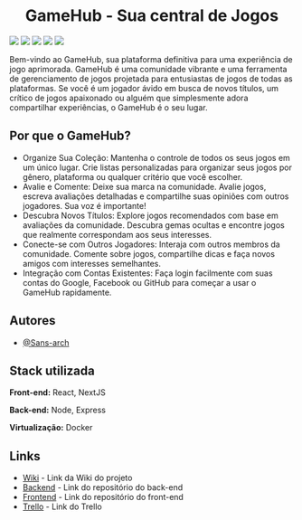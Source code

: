 <h1 style="text-align:center">GameHub - Sua central de Jogos</h1>

  <div>
  <span>
    <img src="https://img.shields.io/badge/next.js-000000?style=for-the-badge&logo=nextdotjs&logoColor=white" />
  </span>
  <span>
    <img src="https://img.shields.io/badge/postgres-%23316192.svg?style=for-the-badge&logo=postgresql&logoColor=white" />
  </span>
  <span>
    <img src="https://img.shields.io/badge/node.js-6DA55F?style=for-the-badge&logo=node.js&logoColor=white" />
  </span>
  <span>
    <img src="https://img.shields.io/badge/express.js-%23404d59.svg?style=for-the-badge&logo=express&logoColor=%2361DAFB" />
  </span>
  <span>
    <img src="https://img.shields.io/badge/docker-%230db7ed.svg?style=for-the-badge&logo=docker&logoColor=white" />
  </span>
</div>

Bem-vindo ao GameHub, sua plataforma definitiva para uma experiência de jogo aprimorada. GameHub é uma comunidade vibrante e uma ferramenta de gerenciamento de jogos projetada para entusiastas de jogos de todas as plataformas. Se você é um jogador ávido em busca de novos títulos, um crítico de jogos apaixonado ou alguém que simplesmente adora compartilhar experiências, o GameHub é o seu lugar.

## Por que o GameHub?
* Organize Sua Coleção: Mantenha o controle de todos os seus jogos em um único lugar. Crie listas personalizadas para organizar seus jogos por gênero, plataforma ou qualquer critério que você escolher.
* Avalie e Comente: Deixe sua marca na comunidade. Avalie jogos, escreva avaliações detalhadas e compartilhe suas opiniões com outros jogadores. Sua voz é importante!
* Descubra Novos Títulos: Explore jogos recomendados com base em avaliações da comunidade. Descubra gemas ocultas e encontre jogos que realmente correspondam aos seus interesses.
* Conecte-se com Outros Jogadores: Interaja com outros membros da comunidade. Comente sobre jogos, compartilhe dicas e faça novos amigos com interesses semelhantes.
* Integração com Contas Existentes: Faça login facilmente com suas contas do Google, Facebook ou GitHub para começar a usar o GameHub rapidamente.

## Autores

- [@Sans-arch](https://github.com/Sans-arch)


## Stack utilizada

**Front-end:** React, NextJS

**Back-end:** Node, Express

**Virtualização:** Docker


## Links

- [Wiki](https://github.com/Sans-arch/gamehub/wiki) - Link da Wiki do projeto
- [Backend](https://github.com/Sans-arch/gamehub-backend) - Link do repositório do back-end
- [Frontend](https://github.com/Sans-arch/gamehub-frontend) - Link do repositório do front-end
- [Trello](https://trello.com/b/nTOfUouD/tcc-portf%C3%B3lio) - Link do Trello
